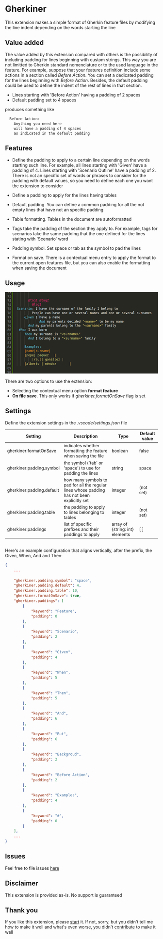 # Gherkiner

This extension makes a simple format of Gherkin feature files by modifying the line indent depending on the words starting the line

## Value added

The value added by this extension compared with others is the possibility of including padding for lines
beginning with custom strings. This way you are not limitted to Gherkin standard nomenclature or to the used language in the feature.
For example, suppose that your features definition include some actions in a section called _Before Action_. You can set a dedicated
padding for the lines beginning with _Before Action_. Besides, the default padding could be used to define the indent of the rest of lines
in that section. 

 * Lines starting with 'Before Action' having a padding of 2 spaces
 * Default padding set to 4 spaces

produces something like

```
  Before Action:
    Anything you need here
    will have a padding of 4 spaces
    as indicated in the default padding
```
## Features

 * Define the padding to apply to a certain line depending on the words starting such line. For example, all lines starting with 'Given' have a padding of 4. Lines starting with 'Scenario Outline' have a padding of 2. There is not an specific set of words or phrases to consider for the padding with default values, so you need to define each one you want the extension to consider

 * Define a padding to apply for the lines having tables
 
 * Default padding. You can define a common padding for all the not empty lines that have not an specific padding

 * Table formatting. Tables in the document are autoformatted

 * Tags take the padding of the section they apply to. For example, tags for scenarios take the same padding that the one defined for the lines stating with 'Scenario' word

 * Padding symbol. Set space or tab as the symbol to pad the lines

 * Format on save. There is a contextual menu entry to apply the format to the current open features file, but you can also enable the formatting when saving the document

## Usage

![Example](assets/gherkiner.gif)

There are two options to use the extension:
 + Selecting the contextual menu option **format feature**
 + **On file save**. This only works if _gherkiner.formatOnSave_ flag is set

## Settings

Define the extension settings in the _.vscode/settings.json_ file

| Setting | Description | Type |Default value |
|---------|-------------|------|---------------|
| gherkiner.formatOnSave | indicates whether formatting the feature when saving the file | boolean | false |
| gherkiner.padding.symbol | the symbol ('tab' or 'space') to use for padding the lines | string | space |
| gherkiner.padding.default | how many symbols to pad for all the regular lines whose padding has not been explicitly set | integer | (not set) |
| gherkiner.padding.table | the padding to apply to lines belonging to tables | integer | (not set) |
| gherkiner.paddings | list of specific prefixes and their paddings to apply | array of {string: int} elements | [ ] |

<br/>
Here's an example configuration that aligns vertically, after the prefix, the Given, When, And and Then:

```json
{
    ...

    "gherkiner.padding.symbol": "space",
    "gherkiner.padding.default": 4,
    "gherkiner.padding.table": 10,
    "gherkiner.formatOnSave": true,
    "gherkiner.paddings": [
        {
            "keyword": "Feature",
            "padding": 0
        },
        {
            "keyword": "Scenario",
            "padding": 2
        },
        {
            "keyword": "Given",
            "padding": 4
        },
        {
            "keyword": "When",
            "padding": 5
        },
        {
            "keyword": "Then",
            "padding": 5
        },
        {
            "keyword": "And",
            "padding": 6
        },
        {
            "keyword": "But",
            "padding": 6
        },
        {
            "keyword": "Backgroud",
            "padding": 2
        },
        {
            "keyword": "Before Action",
            "padding": 2
        },
        {
            "keyword": "Examples",
            "padding": 4
        },
        {
            "keyword": "#",
            "padding": 0
        }
    ],
    ...
}
```

## Issues

Feel free to file issues [here](https://github.com/rmescandon/gherkiner/issues)

## Disclaimer

This extension is provided as-is. No support is guaranteed

## Thank you

If you like this extension, please [start](https://github.com/rmescandon/gherkiner/stargazers) it. If not, sorry, but you didn't tell me how to make it well and what's even worse, you didn't [contribute](https://github.com/rmescandon/gherkiner/pulls) to make it well
